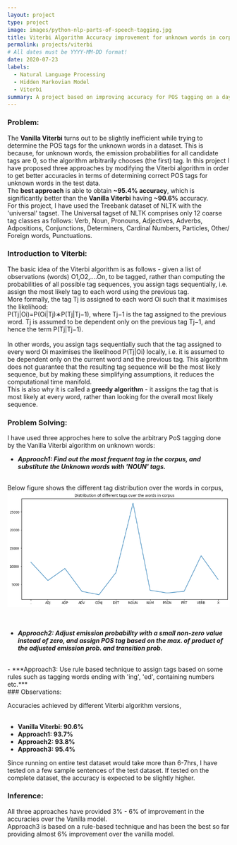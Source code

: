 ```yaml
---
layout: project
type: project
image: images/python-nlp-parts-of-speech-tagging.jpg
title: Viterbi Algorithm Accuracy improvement for unknown words in corpus
permalink: projects/viterbi
# All dates must be YYYY-MM-DD format!
date: 2020-07-23
labels:
  - Natural Language Processing
  - Hidden Markovian Model
  - Viterbi
summary: A project based on improving accuracy for POS tagging on a daya corpus using Vanilla and modified versions of Viterbi algorithm.
---
```


### Problem:
The **Vanilla Viterbi** turns out to be slightly inefficient while trying to determine the POS tags for the unknown words in a dataset. This is because, for unknown words, the emission probabilities for all candidate tags are 0, so the algorithm arbitrarily chooses (the first) tag. In this project I have proposed three approaches by modifying the Viterbi algorithm in order to get better accuracies in terms of determining correct POS tags for unknown words in the test data.<br>
The **best approach** is able to obtain **~95.4% accuracy**, which is significantly better than the **Vanilla Viterbi** having **~90.6%** accuracy. 
<br>
For this project, I have used the Treebank dataset of NLTK with the 'universal' tagset. The Universal tagset of NLTK comprises only 12 coarse tag classes as follows: Verb, Noun, Pronouns, Adjectives, Adverbs, Adpositions, Conjunctions, Determiners, Cardinal Numbers, Particles, Other/ Foreign words, Punctuations.
<br>

### Introduction to Viterbi:
The basic idea of the Viterbi algorithm is as follows - given a list of observations (words) O1,O2,....On, to be tagged, rather than computing the probabilities of all possible tag sequences, you assign tags sequentially, i.e. assign the most likely tag to each word using the previous tag.
<br>
More formally, the tag Tj is assigned to each word Oi such that it maximises the likelihood:
<br>
P(Tj|Oi)=P(Oi|Tj)∗P(Tj|Tj−1), where
  Tj−1 is the tag assigned to the previous word. 
  Tj is assumed to be dependent only on the previous tag Tj−1, and hence the term P(Tj|Tj−1).
<br><br>
In other words, you assign tags sequentially such that the tag assigned to every word Oi maximises the likelihood P(Tj|Oi) locally, i.e. it is assumed to be dependent only on the current word and the previous tag. This algorithm does not guarantee that the resulting tag sequence will be the most likely sequence, but by making these simplifying assumptions, it reduces the computational time manifold.
<br>
This is also why it is called a **greedy algorithm** - it assigns the tag that is most likely at every word, rather than looking for the overall most likely sequence. 
<br>

### Problem Solving:
I have used three approches here to solve the arbitrary PoS tagging done by the Vanilla Viterbi algorithm on unknown words:

- ***Approach1: Find out the most frequent tag in the corpus, and substitute the Unknown words with 'NOUN' tags.***
<br>
Below figure shows the different tag distribution over the words in corpus,
<br>
<div class="ui large rounded images">
  <img class="ui image" src="../images/distribution_of_diff_tags_of_words_in_corpus.png">
</div>
<br><br>

- ***Approach2: Adjust emission probability with a small non-zero value instead of zero, and assign POS tag based on the max. of product of the adjusted emission prob. and transition prob.***
<br>
- ***Approach3: Use rule based technique to assign tags based on some rules such as tagging words ending with 'ing', 'ed', containing numbers etc.***
<br>
### Observations:

Accuracies achieved by different Viterbi algorithm versions,
<br><br>
- **Vanilla Viterbi: 90.6%**
- **Approach1: 93.7%**
- **Approach2: 93.8%**
- **Approach3: 95.4%**

Since running on entire test dataset would take more than 6-7hrs, I have tested on a few sample sentences of the test dataset. If tested on the complete dataset, the accuracy is expected to be slightly higher.

### Inference:

All three approaches have provided 3% - 6% of improvement in the accuracies over the Vanilla model.
<br>
Approach3 is based on a rule-based technique and has been the best so far providing almost 6% improvement over the vanilla model.
<br>
